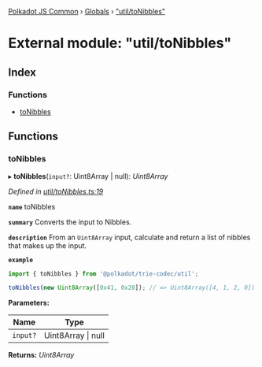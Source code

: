 [Polkadot JS Common](../README.md) › [Globals](../globals.md) › ["util/toNibbles"](_util_tonibbles_.md)

# External module: "util/toNibbles"

## Index

### Functions

* [toNibbles](_util_tonibbles_.md#tonibbles)

## Functions

###  toNibbles

▸ **toNibbles**(`input?`: Uint8Array | null): *Uint8Array*

*Defined in [util/toNibbles.ts:19](https://github.com/polkadot-js/common/blob/c988d5011/packages/trie-codec/src/util/toNibbles.ts#L19)*

**`name`** toNibbles

**`summary`** Converts the input to Nibbles.

**`description`** 
From an `Uint8Array` input, calculate and return a list of nibbles that makes up the input.

**`example`** 
<BR>

```javascript
import { toNibbles } from '@polkadot/trie-codec/util';

toNibbles(new Uint8Array([0x41, 0x20]); // => Uint8Array([4, 1, 2, 0])
```

**Parameters:**

Name | Type |
------ | ------ |
`input?` | Uint8Array &#124; null |

**Returns:** *Uint8Array*
